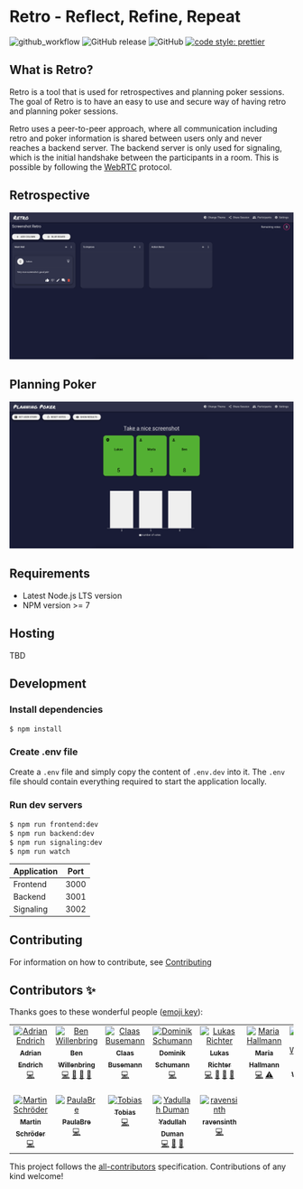 # Retro - Reflect, Refine, Repeat

![github_workflow](https://github.com/MaibornWolff/retro/actions/workflows/test.yml/badge.svg) ![GitHub release](https://img.shields.io/github/release/yduman/retro.svg?style=flat-square) ![GitHub](https://img.shields.io/github/license/yduman/retro.svg?style=flat-square) [![code style: prettier](https://img.shields.io/badge/code_style-prettier-ff69b4.svg?style=flat-square)](https://github.com/prettier/prettier)

## What is Retro?

Retro is a tool that is used for retrospectives and planning poker sessions. The goal of Retro is to have an easy to use and secure way of having retro and planning poker sessions.

Retro uses a peer-to-peer approach, where all communication including retro and poker information is shared between users only and never reaches a backend server. The backend server is only used for signaling, which is the initial handshake between the participants in a room. This is possible by following the [WebRTC](https://webrtc.org/) protocol.

## Retrospective

![retro_example](./assets/retro_example_page.png)

## Planning Poker

![planning_poker_example](./assets/poker_example_page.png)

## Requirements

- Latest Node.js LTS version
- NPM version >= 7

## Hosting

TBD

## Development

### Install dependencies

```
$ npm install
```

### Create .env file

Create a `.env` file and simply copy the content of `.env.dev` into it.
The `.env` file should contain everything required to start the application locally.

### Run dev servers

```
$ npm run frontend:dev
$ npm run backend:dev
$ npm run signaling:dev
$ npm run watch
```

| Application | Port |
| ----------- | :--: |
| Frontend    | 3000 |
| Backend     | 3001 |
| Signaling   | 3002 |

## Contributing

For information on how to contribute, see [Contributing](https://github.com/MaibornWolff/retro/blob/master/CONTRIBUTING.md)

## Contributors ✨

Thanks goes to these wonderful people ([emoji key](https://allcontributors.org/docs/en/emoji-key)):

<!-- ALL-CONTRIBUTORS-LIST:START - Do not remove or modify this section -->
<!-- prettier-ignore-start -->
<!-- markdownlint-disable -->
<table>
  <tbody>
    <tr>
      <td align="center" valign="top" width="14.28%"><a href="https://github.com/mrpatpat"><img src="https://avatars2.githubusercontent.com/u/2622069?v=4?s=100" width="100px;" alt="Adrian Endrich"/><br /><sub><b>Adrian Endrich</b></sub></a><br /><a href="https://github.com/MaibornWolff/retro/commits?author=mrpatpat" title="Code">💻</a></td>
      <td align="center" valign="top" width="14.28%"><a href="https://github.com/NearW"><img src="https://avatars.githubusercontent.com/u/12533626?v=4?s=100" width="100px;" alt="Ben Willenbring"/><br /><sub><b>Ben Willenbring</b></sub></a><br /><a href="https://github.com/MaibornWolff/retro/commits?author=NearW" title="Code">💻</a> <a href="#ideas-NearW" title="Ideas, Planning, & Feedback">🤔</a> <a href="#maintenance-NearW" title="Maintenance">🚧</a> <a href="#projectManagement-NearW" title="Project Management">📆</a></td>
      <td align="center" valign="top" width="14.28%"><a href="https://github.com/ClaasBusemann"><img src="https://avatars2.githubusercontent.com/u/65392929?v=4?s=100" width="100px;" alt="Claas Busemann"/><br /><sub><b>Claas Busemann</b></sub></a><br /><a href="https://github.com/MaibornWolff/retro/commits?author=ClaasBusemann" title="Code">💻</a></td>
      <td align="center" valign="top" width="14.28%"><a href="https://github.com/sillydomnom"><img src="https://avatars.githubusercontent.com/u/18489820?v=4?s=100" width="100px;" alt="Dominik Schumann"/><br /><sub><b>Dominik Schumann</b></sub></a><br /><a href="https://github.com/MaibornWolff/retro/commits?author=sillydomnom" title="Code">💻</a></td>
      <td align="center" valign="top" width="14.28%"><a href="https://github.com/dostulataa"><img src="https://avatars.githubusercontent.com/u/7762085?v=4?s=100" width="100px;" alt="Lukas Richter"/><br /><sub><b>Lukas Richter</b></sub></a><br /><a href="https://github.com/MaibornWolff/retro/commits?author=dostulataa" title="Code">💻</a> <a href="#ideas-dostulataa" title="Ideas, Planning, & Feedback">🤔</a> <a href="#maintenance-dostulataa" title="Maintenance">🚧</a> <a href="#projectManagement-dostulataa" title="Project Management">📆</a></td>
      <td align="center" valign="top" width="14.28%"><a href="https://github.com/Hall-Ma"><img src="https://avatars.githubusercontent.com/u/72517530?v=4?s=100" width="100px;" alt="Maria Hallmann"/><br /><sub><b>Maria Hallmann</b></sub></a><br /><a href="https://github.com/MaibornWolff/retro/commits?author=Hall-Ma" title="Code">💻</a> <a href="https://github.com/MaibornWolff/retro/commits?author=Hall-Ma" title="Tests">⚠️</a></td>
      <td align="center" valign="top" width="14.28%"><a href="https://github.com/2mawi2"><img src="https://avatars2.githubusercontent.com/u/17811051?v=4?s=100" width="100px;" alt="Marius Wichtner"/><br /><sub><b>Marius Wichtner</b></sub></a><br /><a href="https://github.com/MaibornWolff/retro/commits?author=2mawi2" title="Code">💻</a></td>
    </tr>
    <tr>
      <td align="center" valign="top" width="14.28%"><a href="https://github.com/xWorkerBeex"><img src="https://avatars.githubusercontent.com/u/8974341?v=4?s=100" width="100px;" alt="Martin Schröder"/><br /><sub><b>Martin Schröder</b></sub></a><br /><a href="https://github.com/MaibornWolff/retro/commits?author=xWorkerBeex" title="Code">💻</a></td>
      <td align="center" valign="top" width="14.28%"><a href="https://github.com/PaulaBre"><img src="https://avatars2.githubusercontent.com/u/65403162?v=4?s=100" width="100px;" alt="PaulaBre"/><br /><sub><b>PaulaBre</b></sub></a><br /><a href="https://github.com/MaibornWolff/retro/commits?author=PaulaBre" title="Code">💻</a></td>
      <td align="center" valign="top" width="14.28%"><a href="https://github.com/tobim-dev"><img src="https://avatars3.githubusercontent.com/u/15176413?v=4?s=100" width="100px;" alt="Tobias"/><br /><sub><b>Tobias</b></sub></a><br /><a href="https://github.com/MaibornWolff/retro/commits?author=tobim-dev" title="Code">💻</a></td>
      <td align="center" valign="top" width="14.28%"><a href="https://yduman.github.io/"><img src="https://avatars0.githubusercontent.com/u/11931774?v=4?s=100" width="100px;" alt="Yadullah Duman"/><br /><sub><b>Yadullah Duman</b></sub></a><br /><a href="https://github.com/MaibornWolff/retro/commits?author=yduman" title="Code">💻</a> <a href="https://github.com/MaibornWolff/retro/pulls?q=is%3Apr+reviewed-by%3Ayduman" title="Reviewed Pull Requests">👀</a> <a href="#ideas-yduman" title="Ideas, Planning, & Feedback">🤔</a></td>
      <td align="center" valign="top" width="14.28%"><a href="https://github.com/ravensinth"><img src="https://avatars0.githubusercontent.com/u/1155772?v=4?s=100" width="100px;" alt="ravensinth"/><br /><sub><b>ravensinth</b></sub></a><br /><a href="https://github.com/MaibornWolff/retro/commits?author=ravensinth" title="Code">💻</a></td>
    </tr>
  </tbody>
</table>

<!-- markdownlint-restore -->
<!-- prettier-ignore-end -->

<!-- ALL-CONTRIBUTORS-LIST:END -->

This project follows the [all-contributors](https://github.com/all-contributors/all-contributors) specification. Contributions of any kind welcome!
